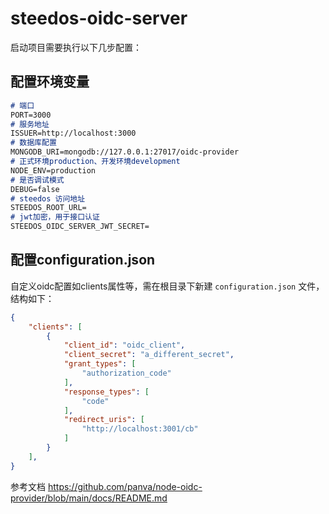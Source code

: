 <!--
 * @Author: 孙浩林 sunhaolin@steedos.com
 * @Date: 2024-07-17 16:32:41
 * @LastEditors: 孙浩林 sunhaolin@steedos.com
 * @LastEditTime: 2024-07-23 11:01:54
 * @FilePath: /steedos-oidc-server/README.md
 * @Description: 
-->
# steedos-oidc-server

启动项目需要执行以下几步配置：

## 配置环境变量

```markdown
# 端口
PORT=3000
# 服务地址
ISSUER=http://localhost:3000
# 数据库配置
MONGODB_URI=mongodb://127.0.0.1:27017/oidc-provider
# 正式环境production、开发环境development
NODE_ENV=production
# 是否调试模式
DEBUG=false
# steedos 访问地址
STEEDOS_ROOT_URL=
# jwt加密，用于接口认证
STEEDOS_OIDC_SERVER_JWT_SECRET=
```

## 配置configuration.json

自定义oidc配置如clients属性等，需在根目录下新建 `configuration.json` 文件，结构如下：

```json
{
    "clients": [
        {
            "client_id": "oidc_client",
            "client_secret": "a_different_secret",
            "grant_types": [
                "authorization_code"
            ],
            "response_types": [
                "code"
            ],
            "redirect_uris": [
                "http://localhost:3001/cb"
            ]
        }
    ],
}
```

参考文档 https://github.com/panva/node-oidc-provider/blob/main/docs/README.md